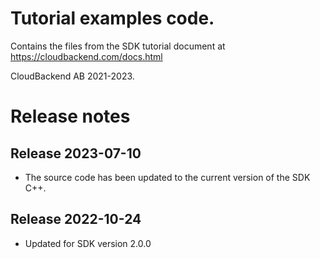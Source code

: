 # Tutorial examples code.

Contains the files from the SDK tutorial document at
https://cloudbackend.com/docs.html

CloudBackend AB 2021-2023.

Release notes
=============

Release 2023-07-10
------------------
* The source code has been updated to the current version of the SDK C++.

Release 2022-10-24
------------------
* Updated for SDK version 2.0.0